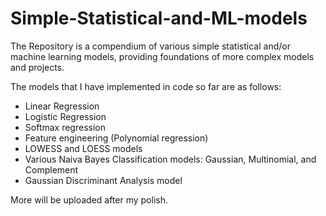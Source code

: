 # Simple-Statistical-and-ML-models
The Repository is a compendium of various simple statistical and/or machine learning models, providing foundations of more complex models and projects.

The models that I have implemented in code so far are as follows:

- Linear Regression
- Logistic Regression
- Softmax regression
- Feature engineering (Polynomial regression)
- LOWESS and LOESS models
- Various Naiva Bayes Classification models: Gaussian, Multinomial, and Complement
- Gaussian Discriminant Analysis model

More will be uploaded after my polish.
